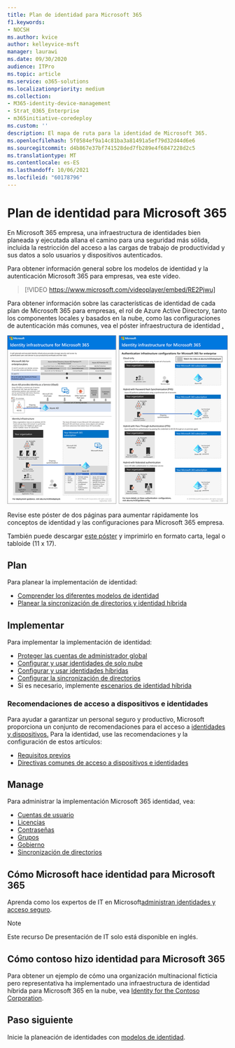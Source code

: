 ```yaml
---
title: Plan de identidad para Microsoft 365
f1.keywords:
- NOCSH
ms.author: kvice
author: kelleyvice-msft
manager: laurawi
ms.date: 09/30/2020
audience: ITPro
ms.topic: article
ms.service: o365-solutions
ms.localizationpriority: medium
ms.collection:
- M365-identity-device-management
- Strat_O365_Enterprise
- m365initiative-coredeploy
ms.custom: ''
description: El mapa de ruta para la identidad de Microsoft 365.
ms.openlocfilehash: 5f0584ef9a14c81ba3a81491a5ef79d32d44d6e6
ms.sourcegitcommit: d4b867e37bf741528ded7fb289e4f6847228d2c5
ms.translationtype: MT
ms.contentlocale: es-ES
ms.lasthandoff: 10/06/2021
ms.locfileid: "60178796"
---
```

# <a name="identity-roadmap-for-microsoft-365"></a>Plan de identidad para Microsoft 365

En Microsoft 365 empresa, una infraestructura de identidades bien planeada y ejecutada allana el camino para una seguridad más sólida, incluida la restricción del acceso a las cargas de trabajo de productividad y sus datos a solo usuarios y dispositivos autenticados.

Para obtener información general sobre los modelos de identidad y la autenticación Microsoft 365 para empresas, vea este vídeo.

<p> </p>

> [!VIDEO https://www.microsoft.com/videoplayer/embed/RE2Pjwu]

Para obtener información sobre las características de identidad de cada plan de Microsoft 365 para empresas, el rol de Azure Active Directory, tanto los componentes locales y basados en la nube, como las configuraciones de autenticación más comunes, vea el póster infraestructura de identidad [.](../downloads/m365e-identity-infra.pdf)

[![Póster de infraestructura de identidad.](../downloads/m365e-identity-infra.png)](../downloads/m365e-identity-infra.pdf)

Revise este póster de dos páginas para aumentar rápidamente los conceptos de identidad y las configuraciones para Microsoft 365 empresa.

También puede descargar [este póster](https://github.com/MicrosoftDocs/microsoft-365-docs/raw/public/microsoft-365/downloads/m365e-identity-infra.pdf) y imprimirlo en formato carta, legal o tabloide (11 x 17).

## <a name="plan"></a>Plan

Para planear la implementación de identidad:

- [Comprender los diferentes modelos de identidad](about-microsoft-365-identity.md)
- [Planear la sincronización de directorios y identidad híbrida](plan-for-directory-synchronization.md)

## <a name="deploy"></a>Implementar

Para implementar la implementación de identidad:

- [Proteger las cuentas de administrador global](protect-your-global-administrator-accounts.md)
- [Configurar y usar identidades de solo nube](cloud-only-identities.md)
- [Configurar y usar identidades híbridas](prepare-for-directory-synchronization.md)
- [Configurar la sincronización de directorios](set-up-directory-synchronization.md)
- Si es necesario, implemente [escenarios de identidad híbrida](hybrid-solutions.md)

### <a name="identity-and-device-access-recommendations"></a>Recomendaciones de acceso a dispositivos e identidades

Para ayudar a garantizar un personal seguro y productivo, Microsoft proporciona un conjunto de recomendaciones para el acceso a [identidades y dispositivos.](../security/office-365-security/microsoft-365-policies-configurations.md) Para la identidad, use las recomendaciones y la configuración de estos artículos:

- [Requisitos previos](../security/office-365-security/identity-access-prerequisites.md)
- [Directivas comunes de acceso a dispositivos e identidades](../security/office-365-security/identity-access-policies.md)

## <a name="manage"></a>Manage

Para administrar la implementación Microsoft 365 identidad, vea:

- [Cuentas de usuario](manage-microsoft-365-accounts.md)
- [Licencias](assign-licenses-to-user-accounts.md)
- [Contraseñas](manage-microsoft-365-passwords.md)
- [Grupos](manage-microsoft-365-groups.md)
- [Gobierno](manage-microsoft-365-identity-governance.md)
- [Sincronización de directorios](view-directory-synchronization-status.md)

## <a name="how-microsoft-does-identity-for-microsoft-365"></a>Cómo Microsoft hace identidad para Microsoft 365

Aprenda como los expertos de IT en Microsoft[administran identidades y acceso seguro](https://www.microsoft.com/en-us/itshowcase/managing-user-identities-and-secure-access-at-microsoft).

>[!Note]
>Este recurso De presentación de IT solo está disponible en inglés.
>

## <a name="how-contoso-did-identity-for-microsoft-365"></a>Cómo contoso hizo identidad para Microsoft 365

Para obtener un ejemplo de cómo una organización multinacional ficticia pero representativa ha implementado una infraestructura de identidad híbrida para Microsoft 365 en la nube, vea [Identity for the Contoso Corporation](contoso-identity.md).

## <a name="next-step"></a>Paso siguiente

Inicie la planeación de identidades con [modelos de identidad](about-microsoft-365-identity.md).
